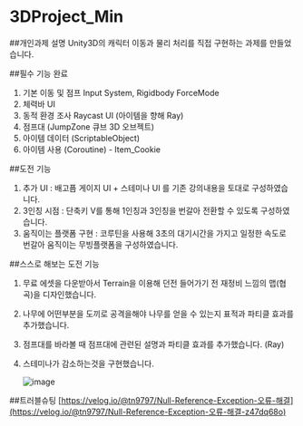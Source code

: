 # 3DProject_Min

##개인과제 설명
Unity3D의 캐릭터 이동과 물리 처리를 직접 구현하는 과제를 만들었습니다.

##필수 기능 완료
1. 기본 이동 및 점프 Input System, Rigidbody ForceMode
2. 체력바 UI 
3. 동적 환경 조사 Raycast UI (아이템을 향해 Ray)
4. 점프대 (JumpZone 큐브 3D 오브젝트)
5. 아이템 데이터 (ScriptableObject)
6. 아이템 사용 (Coroutine) - Item_Cookie

##도전 기능 
1. 추가 UI : 배고픔 게이지 UI + 스테미나 UI 를 기존 강의내용을 토대로 구성하였습니다.
2. 3인칭 시점 : 단축키 V를 통해 1인칭과 3인칭을 번갈아 전환할 수 있도록 구성하였습니다.
3. 움직이는 플랫폼 구현 : 코루틴을 사용해 3초의 대기시간을 가지고 일정한 속도로 번갈아 움직이는 무빙플랫폼을 구성하였습니다.


##스스로 해보는 도전 기능 
1. 무료 에셋을 다운받아서 Terrain을 이용해 던전 들어가기 전 재정비 느낌의 맵(협곡)을 디자인했습니다.
2. 나무에 어떤부분을 도끼로 공격을해야 나무를 얻을 수 있는지 표적과 파티클 효과를 추가했습니다.
3. 점프대를 바라볼 때 점프대에 관련된 설명과 파티클 효과를 추가했습니다. (Ray)
4. 스테미나가 감소하는것을 구현했습니다.

   ![image](https://github.com/user-attachments/assets/cb44e055-f71c-4401-8aba-e9c5190ea99f)


##트러블슈팅
[https://velog.io/@tn9797/Null-Reference-Exception-오류-해결](https://velog.io/@tn9797/Null-Reference-Exception-오류-해결-z47dq68o)
